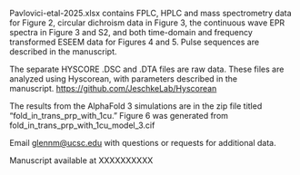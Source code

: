 Pavlovici-etal-2025.xlsx contains FPLC, HPLC and mass spectrometry data for Figure 2, circular dichroism data in Figure 3, the continuous wave EPR spectra in Figure 3 and S2, and both time-domain and frequency transformed ESEEM data for Figures 4 and 5. Pulse sequences are described in the manuscript.

The separate HYSCORE .DSC and .DTA files are raw data. These files are analyzed using Hyscorean, with parameters described in the manuscript. https://github.com/JeschkeLab/Hyscorean

The results from the AlphaFold 3 simulations are in the zip file titled “fold_in_trans_prp_with_1cu.” Figure 6 was generated from fold_in_trans_prp_with_1cu_model_3.cif

Email glennm@ucsc.edu with questions or requests for additional data.

Manuscript available at XXXXXXXXXX
